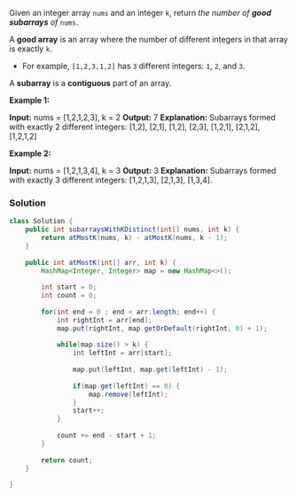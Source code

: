 Given an integer array `nums` and an integer `k`, return _the number of **good subarrays** of_ `nums`.

A **good array** is an array where the number of different integers in that array is exactly `k`.

- For example, `[1,2,3,1,2]` has `3` different integers: `1`, `2`, and `3`.

A **subarray** is a **contiguous** part of an array.

**Example 1:**

**Input:** nums = [1,2,1,2,3], k = 2
**Output:** 7
**Explanation:** Subarrays formed with exactly 2 different integers: [1,2], [2,1], [1,2], [2,3], [1,2,1], [2,1,2], [1,2,1,2]

**Example 2:**

**Input:** nums = [1,2,1,3,4], k = 3
**Output:** 3
**Explanation:** Subarrays formed with exactly 3 different integers: [1,2,1,3], [2,1,3], [1,3,4].

### Solution 

```java
class Solution {
    public int subarraysWithKDistinct(int[] nums, int k) {
        return atMostK(nums, k) - atMostK(nums, k - 1);
    }
    
    public int atMostK(int[] arr, int k) {
        HashMap<Integer, Integer> map = new HashMap<>();
        
        int start = 0;
        int count = 0;
        
        for(int end = 0 ; end < arr.length; end++) {
            int rightInt = arr[end];
            map.put(rightInt, map.getOrDefault(rightInt, 0) + 1);
            
            while(map.size() > k) {
                int leftInt = arr[start];
                
                map.put(leftInt, map.get(leftInt) - 1);
                
                if(map.get(leftInt) == 0) {
                    map.remove(leftInt);
                }
                start++;
            }
            
            count += end - start + 1;
        }
        
        return count;
    }
    
}
```

